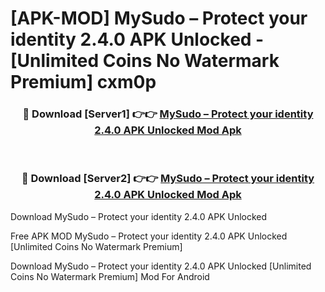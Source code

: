 # [APK-MOD] MySudo – Protect your identity 2.4.0 APK Unlocked - [Unlimited Coins No Watermark Premium] cxm0p



<div align="center">
<h3>🔴 Download [Server1] 👉👉 <a href="https://momento.my/?title=MySudo_–_Protect_your_identity_2.4.0_APK_Unlocked">MySudo – Protect your identity 2.4.0 APK Unlocked Mod Apk</a></h3><br>

<h3>🔴 Download [Server2] 👉👉 <a href="https://momento.my/?title=MySudo_–_Protect_your_identity_2.4.0_APK_Unlocked">MySudo – Protect your identity 2.4.0 APK Unlocked Mod Apk</a></h3>
</div>



Download MySudo – Protect your identity 2.4.0 APK Unlocked 

Free APK MOD MySudo – Protect your identity 2.4.0 APK Unlocked [Unlimited Coins No Watermark Premium]

Download MySudo – Protect your identity 2.4.0 APK Unlocked [Unlimited Coins No Watermark Premium] Mod For Android
